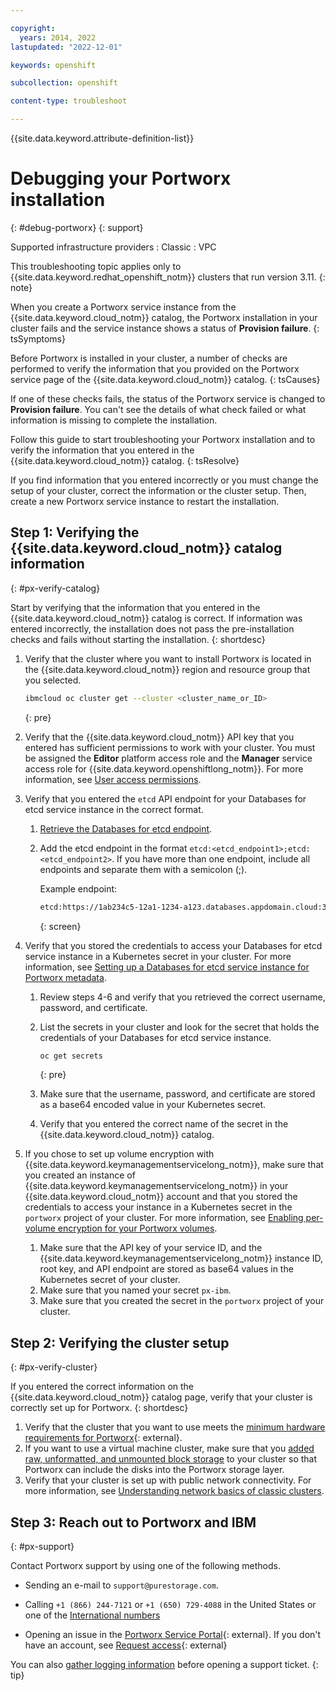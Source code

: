 ```yaml
---

copyright: 
  years: 2014, 2022
lastupdated: "2022-12-01"

keywords: openshift

subcollection: openshift

content-type: troubleshoot

---
```



{{site.data.keyword.attribute-definition-list}}




# Debugging your Portworx installation
{: #debug-portworx}
{: support}

Supported infrastructure providers
:   Classic
:   VPC


This troubleshooting topic applies only to {{site.data.keyword.redhat_openshift_notm}} clusters that run version 3.11.
{: note}




When you create a Portworx service instance from the {{site.data.keyword.cloud_notm}} catalog, the Portworx installation in your cluster fails and the service instance shows a status of **Provision failure**.
{: tsSymptoms}


Before Portworx is installed in your cluster, a number of checks are performed to verify the information that you provided on the Portworx service page of the {{site.data.keyword.cloud_notm}} catalog.
{: tsCauses} 

If one of these checks fails, the status of the Portworx service is changed to **Provision failure**. You can't see the details of what check failed or what information is missing to complete the installation.


Follow this guide to start troubleshooting your Portworx installation and to verify the information that you entered in the {{site.data.keyword.cloud_notm}} catalog.
{: tsResolve}

If you find information that you entered incorrectly or you must change the setup of your cluster, correct the information or the cluster setup. Then, create a new Portworx service instance to restart the installation.

## Step 1: Verifying the {{site.data.keyword.cloud_notm}} catalog information
{: #px-verify-catalog}

Start by verifying that the information that you entered in the {{site.data.keyword.cloud_notm}} catalog is correct. If information was entered incorrectly, the installation does not pass the pre-installation checks and fails without starting the installation.
{: shortdesc}

1. Verify that the cluster where you want to install Portworx is located in the {{site.data.keyword.cloud_notm}} region and resource group that you selected.
    ```sh
    ibmcloud oc cluster get --cluster <cluster_name_or_ID>
    ```
    {: pre}

2. Verify that the {{site.data.keyword.cloud_notm}} API key that you entered has sufficient permissions to work with your cluster. You must be assigned the **Editor** platform access role and the **Manager** service access role for {{site.data.keyword.openshiftlong_notm}}. For more information, see [User access permissions](/docs/openshift?topic=openshift-access_reference).
3. Verify that you entered the `etcd` API endpoint for your Databases for etcd service instance in the correct format.  
    1. [Retrieve the Databases for etcd endpoint](/docs/openshift?topic=openshift-portworx#databases_credentials).
    2. Add the etcd endpoint in the format `etcd:<etcd_endpoint1>;etcd:<etcd_endpoint2>`. If you have more than one endpoint, include all endpoints and separate them with a semicolon (;).

        Example endpoint:
        ```sh
        etcd:https://1ab234c5-12a1-1234-a123.databases.appdomain.cloud:32059
        ```
        {: screen}

4. Verify that you stored the credentials to access your Databases for etcd service instance in a Kubernetes secret in your cluster. For more information, see [Setting up a Databases for etcd service instance for Portworx metadata](/docs/openshift?topic=openshift-portworx#portworx_database).
    1. Review steps 4-6 and verify that you retrieved the correct username, password, and certificate.
    2. List the secrets in your cluster and look for the secret that holds the credentials of your Databases for etcd service instance.
        ```sh
        oc get secrets
        ```
        {: pre}

    3. Make sure that the username, password, and certificate are stored as a base64 encoded value in your Kubernetes secret.
    4. Verify that you entered the correct name of the secret in the {{site.data.keyword.cloud_notm}} catalog.
5. If you chose to set up volume encryption with {{site.data.keyword.keymanagementservicelong_notm}}, make sure that you created an instance of {{site.data.keyword.keymanagementservicelong_notm}} in your {{site.data.keyword.cloud_notm}} account and that you stored the credentials to access your instance in a Kubernetes secret in the `portworx` project of your cluster. For more information, see [Enabling per-volume encryption for your Portworx volumes](/docs/openshift?topic=openshift-portworx#setup_encryption).
    1. Make sure that the API key of your service ID, and the {{site.data.keyword.keymanagementservicelong_notm}} instance ID, root key, and API endpoint are stored as base64 values in the Kubernetes secret of your cluster.
    2. Make sure that you named your secret `px-ibm`.
    3. Make sure that you created the secret in the `portworx` project of your cluster.

## Step 2: Verifying the cluster setup
{: #px-verify-cluster}

If you entered the correct information on the {{site.data.keyword.cloud_notm}} catalog page, verify that your cluster is correctly set up for Portworx.
{: shortdesc}

1. Verify that the cluster that you want to use meets the [minimum hardware requirements for Portworx](https://docs.portworx.com/start-here-installation/){: external}.
2. If you want to use a virtual machine cluster, make sure that you [added raw, unformatted, and unmounted block storage](/docs/openshift?topic=openshift-portworx#create_block_storage) to your cluster so that Portworx can include the disks into the Portworx storage layer.
3. Verify that your cluster is set up with public network connectivity. For more information, see [Understanding network basics of classic clusters](/docs/openshift?topic=openshift-plan_clusters).

## Step 3: Reach out to Portworx and IBM
{: #px-support}

Contact Portworx support by using one of the following methods.

- Sending an e-mail to `support@purestorage.com`.

- Calling `+1 (866) 244-7121` or `+1 (650) 729-4088` in the United States or one of the [International numbers](https://support.purestorage.com/Pure_Storage_Technical_Services/Technical_Services_Information/Contact_Us)

- Opening an issue in the [Portworx Service Portal](https://pure1.purestorage.com/support){: external}. If you don't have an account, see [Request access](https://purestorage.force.com/customers/CustomerAccessRequest){: external}

You can also [gather logging information](/docs/containers?topic=containers-portworx#portworx_logs) before opening a support ticket.
{: tip}




